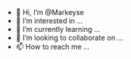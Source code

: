 - 👋 Hi, I’m @Markeyse
- 👀 I’m interested in ...
- 🌱 I’m currently learning ...
- 💞️ I’m looking to collaborate on ...
- 📫 How to reach me ...

<!---
Markeyse/Markeyse is a ✨ special ✨ repository because its `README.md` (this file) appears on your GitHub profile.
You can click the Preview link to take a look at your changes.
--->
